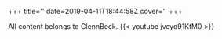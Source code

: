 +++
title=''
date=2019-04-11T18:44:58Z
cover=''
+++

All content belongs to GlennBeck.
{{< youtube jvcyq91KtM0 >}}
